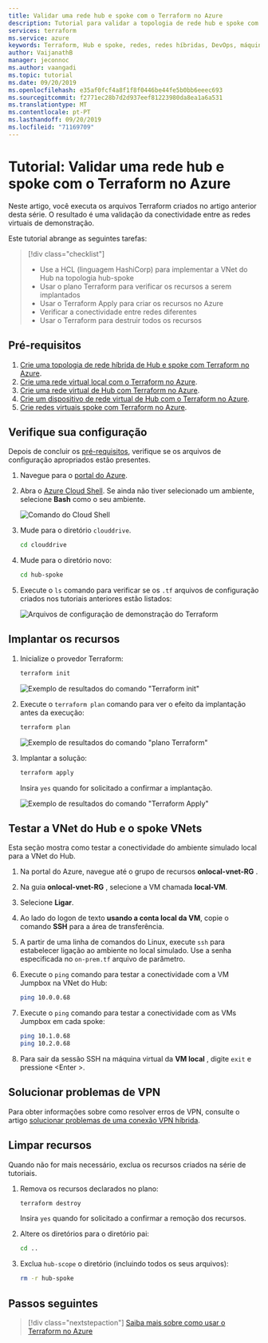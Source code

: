 ```yaml
---
title: Validar uma rede hub e spoke com o Terraform no Azure
description: Tutorial para validar a topologia de rede hub e spoke com todas as redes virtuais conectadas entre si.
services: terraform
ms.service: azure
keywords: Terraform, Hub e spoke, redes, redes híbridas, DevOps, máquina virtual, Azure, emparelhamento vnet,
author: VaijanathB
manager: jeconnoc
ms.author: vaangadi
ms.topic: tutorial
ms.date: 09/20/2019
ms.openlocfilehash: e35af0fcf4a8f1f8f0446be44fe5b0bb6eeec693
ms.sourcegitcommit: f2771ec28b7d2d937eef81223980da8ea1a6a531
ms.translationtype: MT
ms.contentlocale: pt-PT
ms.lasthandoff: 09/20/2019
ms.locfileid: "71169709"
---
```

# <a name="tutorial-validate-a-hub-and-spoke-network-with-terraform-in-azure"></a>Tutorial: Validar uma rede hub e spoke com o Terraform no Azure

Neste artigo, você executa os arquivos Terraform criados no artigo anterior desta série. O resultado é uma validação da conectividade entre as redes virtuais de demonstração.

Este tutorial abrange as seguintes tarefas:

> [!div class="checklist"]
> * Use a HCL (linguagem HashiCorp) para implementar a VNet do Hub na topologia hub-spoke
> * Usar o plano Terraform para verificar os recursos a serem implantados
> * Usar o Terraform Apply para criar os recursos no Azure
> * Verificar a conectividade entre redes diferentes
> * Usar o Terraform para destruir todos os recursos

## <a name="prerequisites"></a>Pré-requisitos

1. [Crie uma topologia de rede híbrida de Hub e spoke com Terraform no Azure](./terraform-hub-spoke-introduction.md).
1. [Crie uma rede virtual local com o Terraform no Azure](./terraform-hub-spoke-on-prem.md).
1. [Crie uma rede virtual de Hub com Terraform no Azure](./terraform-hub-spoke-hub-network.md).
1. [Crie um dispositivo de rede virtual de Hub com o Terraform no Azure](./terraform-hub-spoke-hub-nva.md).
1. [Crie redes virtuais spoke com Terraform no Azure](./terraform-hub-spoke-spoke-network.md).

## <a name="verify-your-configuration"></a>Verifique sua configuração

Depois de concluir os [pré-requisitos](#prerequisites), verifique se os arquivos de configuração apropriados estão presentes.

1. Navegue para o [portal do Azure](https://portal.azure.com).

1. Abra o [Azure Cloud Shell](/azure/cloud-shell/overview). Se ainda não tiver selecionado um ambiente, selecione **Bash** como o seu ambiente.

    ![Comando do Cloud Shell](./media/terraform-common/azure-portal-cloud-shell-button-min.png)

1. Mude para o diretório `clouddrive`.

    ```bash
    cd clouddrive
    ```

1. Mude para o diretório novo:

    ```bash
    cd hub-spoke
    ```

1. Execute o `ls` comando para verificar se os `.tf` arquivos de configuração criados nos tutoriais anteriores estão listados:

    ![Arquivos de configuração de demonstração do Terraform](./media/terraform-hub-and-spoke-tutorial-series/hub-spoke-config-files.png)

## <a name="deploy-the-resources"></a>Implantar os recursos

1. Inicialize o provedor Terraform:
    
    ```bash
    terraform init
    ```
    
    ![Exemplo de resultados do comando "Terraform init"](./media/terraform-hub-and-spoke-tutorial-series/hub-spoke-terraform-init.png)
    
1. Execute o `terraform plan` comando para ver o efeito da implantação antes da execução:

    ```bash
    terraform plan
    ```
    
    ![Exemplo de resultados do comando "plano Terraform"](./media/terraform-hub-and-spoke-tutorial-series/hub-spoke-terraform-plan.png)

1. Implantar a solução:

    ```bash
    terraform apply
    ```
    
    Insira `yes` quando for solicitado a confirmar a implantação.

    ![Exemplo de resultados do comando "Terraform Apply"](./media/terraform-hub-and-spoke-tutorial-series/hub-spoke-terraform-apply.png)
    
## <a name="test-the-hub-vnet-and-spoke-vnets"></a>Testar a VNet do Hub e o spoke VNets

Esta seção mostra como testar a conectividade do ambiente simulado local para a VNet do Hub.

1. Na portal do Azure, navegue até o grupo de recursos **onlocal-vnet-RG** .

1. Na guia **onlocal-vnet-RG** , selecione a VM chamada **local-VM**.

1. Selecione **Ligar**.

1. Ao lado do logon de texto **usando a conta local da VM**, copie o comando **SSH** para a área de transferência.

1. A partir de uma linha de comandos do Linux, execute `ssh` para estabelecer ligação ao ambiente no local simulado. Use a senha especificada no `on-prem.tf` arquivo de parâmetro.

1. Execute o `ping` comando para testar a conectividade com a VM Jumpbox na VNet do Hub:

   ```bash
   ping 10.0.0.68
   ```

1. Execute o `ping` comando para testar a conectividade com as VMs Jumpbox em cada spoke:

   ```bash
   ping 10.1.0.68
   ping 10.2.0.68
   ```

1. Para sair da sessão SSH na máquina virtual da **VM local** , digite `exit` e pressione &lt;Enter >.

## <a name="troubleshoot-vpn-issues"></a>Solucionar problemas de VPN

Para obter informações sobre como resolver erros de VPN, consulte o artigo [solucionar problemas de uma conexão VPN híbrida](/azure/architecture/reference-architectures/hybrid-networking/troubleshoot-vpn).

## <a name="clean-up-resources"></a>Limpar recursos

Quando não for mais necessário, exclua os recursos criados na série de tutoriais.

1. Remova os recursos declarados no plano:

    ```bash
    terraform destroy
    ```

    Insira `yes` quando for solicitado a confirmar a remoção dos recursos.

1. Altere os diretórios para o diretório pai:

    ```bash
    cd ..
    ```

1. Exclua `hub-scope` o diretório (incluindo todos os seus arquivos):

    ```bash
    rm -r hub-spoke
    ```

## <a name="next-steps"></a>Passos seguintes

> [!div class="nextstepaction"] 
> [Saiba mais sobre como usar o Terraform no Azure](/azure/terraform)